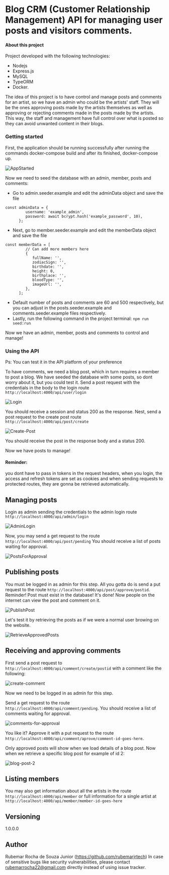 # Blog CRM (Customer Relationship Management) API for managing user posts and visitors comments.

#### About this project
Project developed with the following technologies:
* Nodejs
* Express.js
* MySQL
* TypeORM
* Docker.

The idea of this project is to have control and manage posts and comments for an artist, so we have an admin who could be the artists' staff. They will be the ones approving posts made by the artists themselves
as well as approving or rejecting comments made in the posts made by the artists.
This way, the staff and management have full control over what is posted so they can avoid unwanted content in their blogs.


### Getting started
First, the application should be running successfully after running the commands docker-compose build and after its finished, docker-compose up.

![AppStarted](https://i.ibb.co/ZMsDjJq/Captura-de-tela-2024-09-20-105439.png)

Now we need to seed the database with an admin, member, posts and comments:
- Go to admin.seeder.example and edit the adminData object and save the file
```
const adminData = {
         username: 'example_admin',
         password: await bcrypt.hash('example_password', 10),
      };
```
- Next, go to member.seeder.example and edit the memberData object and save the file
```
const memberData = [
         // Can add more members here
         {
            fullName: '',
            zodiacSign: '',
            birthdate: '',
            height: 0,
            birthplace: '',
            bloodType: '',
            imageUrl: '',
         },
      ];
```
- Default number of posts and comments are 60 and 500 respectively, but you can adjust in the posts.seeder.example and comments.seeder.example files respectively.
- Lastly, run the following command in the project terminal:
```npm run seed:run```

Now we have an admin, member, posts and comments to control and manage!


### Using the API

Ps: You can test it in the API platform of your preference

To have comments, we need a blog post, which in turn requires a member to post a blog. We have seeded the database with some posts, so dont worry about it, but you could test it.
Send a post request with the credentials in the body to the login route ```http://localhost:4000/api/user/login```

![Login](https://i.ibb.co/jhPSj6G/Captura-de-tela-2024-09-20-093423.png)

You should receive a session and status 200 as the response.
Nest, send a post request to the create post route ```http://localhost:4000/api/post/create```

![Create-Post](https://i.ibb.co/5x4rQFB/Captura-de-tela-2024-09-20-094002.png)

You should receive the post in the response body and a status 200.

Now we have posts to manage!

#### Reminder:
you dont have to pass in tokens in the request headers, when you login, the access and refresh tokens are set as cookies and when sending requests to protected routes, they are gonna be retrieved automatically.

## Managing posts
Login as admin sending the credentials to the admin login route ```http://localhost:4000/api/admin/login```

![AdminLogin](https://i.ibb.co/35KJXKW/Captura-de-tela-2024-09-20-094833.png)

Now, you may send a get request to the route ```http://localhost:4000/api/post/pending``` You should receive a list of posts waiting for approval.

![PostsForApproval](https://i.ibb.co/vYtCF16/Captura-de-tela-2024-09-20-095217.png)

## Publishing posts
You must be logged in as admin for this step.
All you gotta do is send a put request to the route ```http://localhost:4000/api/post/approve/postid```. Reminder! Post must exist in the database! It's done! Now people on the internet can view the post and comment on it.

![PublishPost](https://i.ibb.co/GM3VyNF/Captura-de-tela-2024-09-20-100743.png)

Let's test it by retrieving the posts as if we were a normal user browing on the website.

![RetrieveApprovedPosts](https://i.ibb.co/Smtn2JK/Captura-de-tela-2024-09-20-101049.png)

## Receiving and approving comments
First send a post request to ```http://localhost:4000/api/comment/create/postid``` with a comment like the following:

![create-comment](https://i.ibb.co/cCY8GD3/Captura-de-tela-2024-09-20-105909.png)

Now we need to be logged in as admin for this step.

Send a get request to the route ```http://localhost:4000/api/comment/pending```. You should receive a list of comments waiting for approval.

![comments-for-approval](https://i.ibb.co/KV18rWY/Captura-de-tela-2024-09-20-110254.png)

You like it? Approve it with a put request to the route ```http://localhost:4000/api/comment/aprove/comment-id-goes-here```.



Only approved posts will show when we load details of a blog post. Now when we retrieve a specific blog post for example of id 2:

![blog-post-2](https://i.ibb.co/BKczcL6/Captura-de-tela-2024-09-20-133126.png)

## Listing members
You may also get information about all the artists in the route ```http://localhost:4000/api/member``` or full information for a single artist at ```http://localhost:4000/api/member/member-id-goes-here```

## Versioning
1.0.0.0

## Author
Rubemar Rocha de Souza Junior (https://github.com/rubemarjrtech)
In case of sensitive bugs like security vulnerabilities, please contact rubemarrocha22@gmail.com directly instead of using issue tracker.
